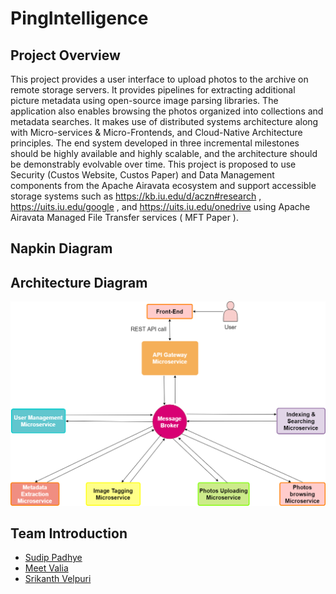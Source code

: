 # PingIntelligence

## Project Overview

This project provides a user interface to upload photos to the archive on remote storage servers. It provides pipelines for extracting additional picture metadata using open-source image parsing libraries. The application also enables browsing the photos organized into collections and metadata searches. It makes use of distributed systems architecture along with Micro-services & Micro-Frontends, and Cloud-Native Architecture principles. The end system developed in three incremental milestones should be highly available and highly scalable, and the architecture should be demonstrably evolvable over time. This project is proposed to use Security (Custos Website, Custos Paper) and Data Management components from the Apache Airavata ecosystem and support accessible storage systems such as https://kb.iu.edu/d/aczn#research , https://uits.iu.edu/google , and https://uits.iu.edu/onedrive using Apache Airavata Managed File Transfer services ( MFT Paper ).


## Napkin Diagram


## Architecture Diagram
![Architecture](Design_Documents/architecture.png)


## Team Introduction

- [Sudip Padhye](https://www.linkedin.com/in/sudippadhye/)
- [Meet Valia](https://www.linkedin.com/in/meet-valia)
- [Srikanth Velpuri](https://in.linkedin.com/in/srikanth-velpuri-706314100)
